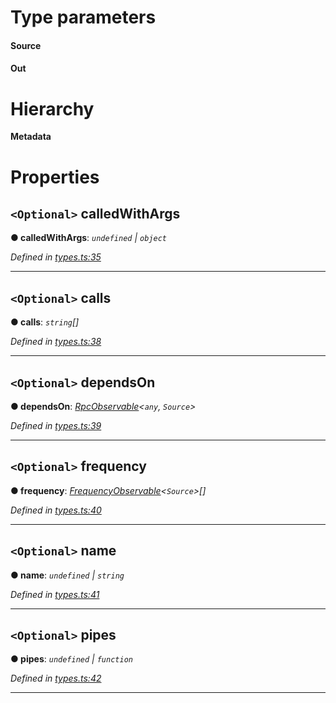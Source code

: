

# Type parameters
#### Source 
#### Out 
# Hierarchy

**Metadata**

# Properties

<a id="calledwithargs"></a>

## `<Optional>` calledWithArgs

**● calledWithArgs**: *`undefined` | `object`*

*Defined in [types.ts:35](https://github.com/paritytech/js-libs/blob/689ae52/packages/light.js/src/types.ts#L35)*

___
<a id="calls"></a>

## `<Optional>` calls

**● calls**: *`string`[]*

*Defined in [types.ts:38](https://github.com/paritytech/js-libs/blob/689ae52/packages/light.js/src/types.ts#L38)*

___
<a id="dependson"></a>

## `<Optional>` dependsOn

**● dependsOn**: *[RpcObservable](_types_.rpcobservable.md)<`any`, `Source`>*

*Defined in [types.ts:39](https://github.com/paritytech/js-libs/blob/689ae52/packages/light.js/src/types.ts#L39)*

___
<a id="frequency"></a>

## `<Optional>` frequency

**● frequency**: *[FrequencyObservable](_types_.frequencyobservable.md)<`Source`>[]*

*Defined in [types.ts:40](https://github.com/paritytech/js-libs/blob/689ae52/packages/light.js/src/types.ts#L40)*

___
<a id="name"></a>

## `<Optional>` name

**● name**: *`undefined` | `string`*

*Defined in [types.ts:41](https://github.com/paritytech/js-libs/blob/689ae52/packages/light.js/src/types.ts#L41)*

___
<a id="pipes"></a>

## `<Optional>` pipes

**● pipes**: *`undefined` | `function`*

*Defined in [types.ts:42](https://github.com/paritytech/js-libs/blob/689ae52/packages/light.js/src/types.ts#L42)*

___

